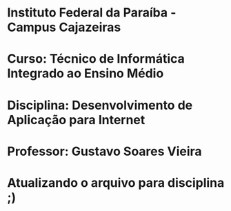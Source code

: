 # Instituto Federal da Paraíba - Campus Cajazeiras
# Curso: Técnico  de Informática Integrado ao Ensino Médio
# Disciplina: Desenvolvimento de Aplicação para Internet
# Professor: Gustavo Soares Vieira
# Atualizando o arquivo para disciplina ;)
